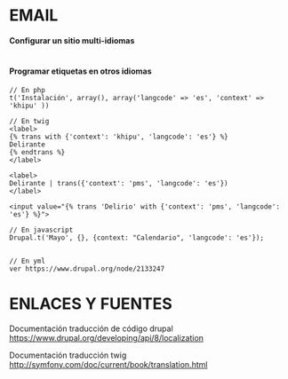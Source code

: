 EMAIL
========
#### Configurar un sitio multi-idiomas
```

```

#### Programar etiquetas en otros idiomas

```
// En php
t('Instalación', array(), array('langcode' => 'es', 'context' => 'khipu' ))

// En twig
<label>
{% trans with {'context': 'khipu', 'langcode': 'es'} %}
Delirante
{% endtrans %}
</label>

<label>
Delirante | trans({'context': 'pms', 'langcode': 'es'})
</label>

<input value="{% trans 'Delirio' with {'context': 'pms', 'langcode': 'es'} %}">

// En javascript
Drupal.t('Mayo', {}, {context: "Calendario", 'langcode': 'es'});


// En yml
ver https://www.drupal.org/node/2133247
```

ENLACES Y FUENTES
=================
Documentación traducción de código drupal
https://www.drupal.org/developing/api/8/localization

Documentación traducción twig
http://symfony.com/doc/current/book/translation.html
